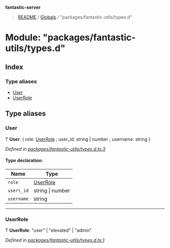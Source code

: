 **fantastic-server**

> [README](../README.md) / [Globals](../globals.md) / "packages/fantastic-utils/types.d"

# Module: "packages/fantastic-utils/types.d"

## Index

### Type aliases

* [User](_packages_fantastic_utils_types_d_.md#user)
* [UserRole](_packages_fantastic_utils_types_d_.md#userrole)

## Type aliases

### User

Ƭ  **User**: { role: [UserRole](_packages_fantastic_utils_types_d_.md#userrole) ; user_id: string \| number ; username: string  }

*Defined in [packages/fantastic-utils/types.d.ts:3](https://github.com/besimorhino/project-fantastic/blob/af5d0de/packages/fantastic-utils/types.d.ts#L3)*

#### Type declaration:

Name | Type |
------ | ------ |
`role` | [UserRole](_packages_fantastic_utils_types_d_.md#userrole) |
`user\_id` | string \| number |
`username` | string |

___

### UserRole

Ƭ  **UserRole**: \"user\" \| \"elevated\" \| \"admin\"

*Defined in [packages/fantastic-utils/types.d.ts:1](https://github.com/besimorhino/project-fantastic/blob/af5d0de/packages/fantastic-utils/types.d.ts#L1)*
